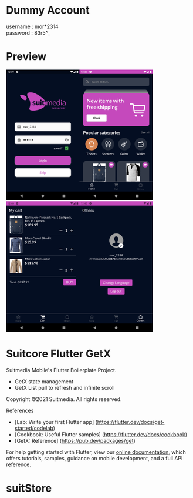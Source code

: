 # Dummy Account

username : mor*2314<br>password : 83r5^_
<br>

# Preview

<img alt="1" width="200" src="./screenshot/1.png" /><img alt="1" width="200" src="./screenshot/2.png" /><img alt="1" width="200" src="./screenshot/3.png" /><img alt="1" width="200" src="./screenshot/4.png" />
<br>

# Suitcore Flutter GetX

Suitmedia Mobile's Flutter Boilerplate Project.

- GetX state management
- GetX List pull to refresh and infinite scroll

Copyright ©2021 Suitmedia. All rights reserved.

References

- [Lab: Write your first Flutter app] (https://flutter.dev/docs/get-started/codelab)
- [Cookbook: Useful Flutter samples] (https://flutter.dev/docs/cookbook)
- [GetX: Reference] (https://pub.dev/packages/get)

For help getting started with Flutter, view our
[online documentation](https://flutter.dev/docs), which offers tutorials,
samples, guidance on mobile development, and a full API reference.

# suitStore
